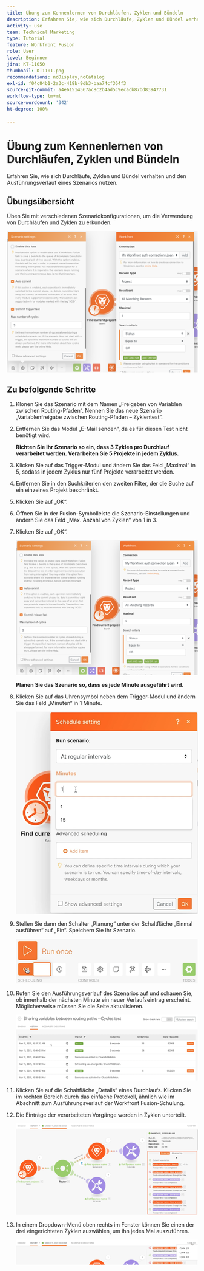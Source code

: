 ```yaml
---
title: Übung zum Kennenlernen von Durchläufen, Zyklen und Bündeln
description: Erfahren Sie, wie sich Durchläufe, Zyklen und Bündel verhalten und den Ausführungsverlauf eines Szenarios nutzen.
activity: use
team: Technical Marketing
type: Tutorial
feature: Workfront Fusion
role: User
level: Beginner
jira: KT-11050
thumbnail: KT1101.png
recommendations: noDisplay,noCatalog
exl-id: f04c84b1-2a3c-418b-9db3-baa74cf364f3
source-git-commit: a4e61514567ac8c2b4ad5c9ecacb87bd83947731
workflow-type: tm+mt
source-wordcount: '342'
ht-degree: 100%

---
```


# Übung zum Kennenlernen von Durchläufen, Zyklen und Bündeln

Erfahren Sie, wie sich Durchläufe, Zyklen und Bündel verhalten und den Ausführungsverlauf eines Szenarios nutzen.

## Übungsübersicht

Üben Sie mit verschiedenen Szenariokonfigurationen, um die Verwendung von Durchläufen und Zyklen zu erkunden.

![Erkundung von Durchläufen, Zyklen und Bündeln Bild 1](../12-exercises/assets/exploring-runs-cycles-and-bundles-walkthrough-1.png)

## Zu befolgende Schritte

1. Klonen Sie das Szenario mit dem Namen „Freigeben von Variablen zwischen Routing-Pfaden“. Nennen Sie das neue Szenario „Variablenfreigabe zwischen Routing-Pfaden – Zyklentest“.
1. Entfernen Sie das Modul „E-Mail senden“, da es für diesen Test nicht benötigt wird.

   **Richten Sie Ihr Szenario so ein, dass 3 Zyklen pro Durchlauf verarbeitet werden. Verarbeiten Sie 5 Projekte in jedem Zyklus.**

1. Klicken Sie auf das Trigger-Modul und ändern Sie das Feld „Maximal“ in 5, sodass in jedem Zyklus nur fünf Projekte verarbeitet werden.
1. Entfernen Sie in den Suchkriterien den zweiten Filter, der die Suche auf ein einzelnes Projekt beschränkt.
1. Klicken Sie auf „OK“.

1. Öffnen Sie in der Fusion-Symbolleiste die Szenario-Einstellungen und ändern Sie das Feld „Max. Anzahl von Zyklen“ von 1 in 3.
1. Klicken Sie auf „OK“.

   ![Erkunden von Durchläufen, Zyklen und Bündeln Bild 1](../12-exercises/assets/exploring-runs-cycles-and-bundles-walkthrough-1.png)


   **Planen Sie das Szenario so, dass es jede Minute ausgeführt wird.**

1. Klicken Sie auf das Uhrensymbol neben dem Trigger-Modul und ändern Sie das Feld „Minuten“ in 1 Minute.

   ![Erkunden von Durchläufen, Zyklen und Bündeln Bild 2](../12-exercises/assets/exploring-runs-cycles-and-bundles-walkthrough-2.png)

1. Stellen Sie dann den Schalter „Planung“ unter der Schaltfläche „Einmal ausführen“ auf „Ein“. Speichern Sie Ihr Szenario.

   ![Erkunden von Durchläufen, Zyklen und Bündeln Bild 3](../12-exercises/assets/exploring-runs-cycles-and-bundles-walkthrough-3.png)

1. Rufen Sie den Ausführungsverlauf des Szenarios auf und schauen Sie, ob innerhalb der nächsten Minute ein neuer Verlaufseintrag erscheint. Möglicherweise müssen Sie die Seite aktualisieren.

   ![Erkunden von Durchläufen, Zyklen und Bündeln Bild 1](../12-exercises/assets/exploring-runs-cycles-and-bundles-walkthrough-4.png)

1. Klicken Sie auf die Schaltfläche „Details“ eines Durchlaufs. Klicken Sie im rechten Bereich durch das einfache Protokoll, ähnlich wie im Abschnitt zum Ausführungsverlauf der Workfront Fusion-Schulung.
1. Die Einträge der verarbeiteten Vorgänge werden in Zyklen unterteilt.

   ![Erkunden von Durchläufen, Zyklen und Bündeln Bild 5](../12-exercises/assets/exploring-runs-cycles-and-bundles-walkthrough-5.png)

1. In einem Dropdown-Menü oben rechts im Fenster können Sie einen der drei eingerichteten Zyklen auswählen, um ihn jedes Mal auszuführen.

   ![Erkunden von Durchläufen, Zyklen und Bündeln Bild 6](../12-exercises/assets/exploring-runs-cycles-and-bundles-walkthrough-6.png)

